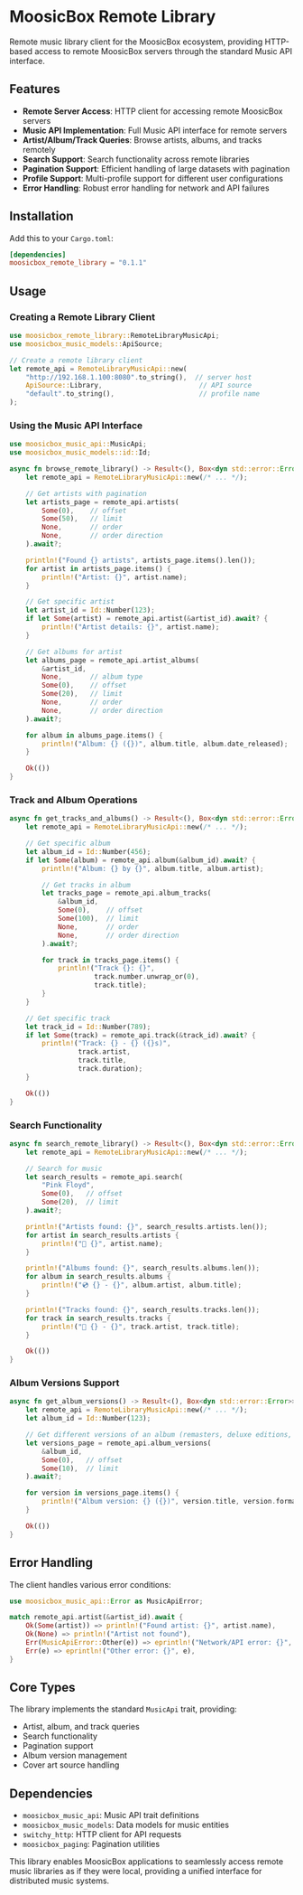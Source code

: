 # MoosicBox Remote Library

Remote music library client for the MoosicBox ecosystem, providing HTTP-based access to remote MoosicBox servers through the standard Music API interface.

## Features

- **Remote Server Access**: HTTP client for accessing remote MoosicBox servers
- **Music API Implementation**: Full Music API interface for remote servers
- **Artist/Album/Track Queries**: Browse artists, albums, and tracks remotely
- **Search Support**: Search functionality across remote libraries
- **Pagination Support**: Efficient handling of large datasets with pagination
- **Profile Support**: Multi-profile support for different user configurations
- **Error Handling**: Robust error handling for network and API failures

## Installation

Add this to your `Cargo.toml`:

```toml
[dependencies]
moosicbox_remote_library = "0.1.1"
```

## Usage

### Creating a Remote Library Client

```rust
use moosicbox_remote_library::RemoteLibraryMusicApi;
use moosicbox_music_models::ApiSource;

// Create a remote library client
let remote_api = RemoteLibraryMusicApi::new(
    "http://192.168.1.100:8080".to_string(),  // server host
    ApiSource::Library,                        // API source
    "default".to_string(),                     // profile name
);
```

### Using the Music API Interface

```rust
use moosicbox_music_api::MusicApi;
use moosicbox_music_models::id::Id;

async fn browse_remote_library() -> Result<(), Box<dyn std::error::Error>> {
    let remote_api = RemoteLibraryMusicApi::new(/* ... */);

    // Get artists with pagination
    let artists_page = remote_api.artists(
        Some(0),    // offset
        Some(50),   // limit
        None,       // order
        None,       // order direction
    ).await?;

    println!("Found {} artists", artists_page.items().len());
    for artist in artists_page.items() {
        println!("Artist: {}", artist.name);
    }

    // Get specific artist
    let artist_id = Id::Number(123);
    if let Some(artist) = remote_api.artist(&artist_id).await? {
        println!("Artist details: {}", artist.name);
    }

    // Get albums for artist
    let albums_page = remote_api.artist_albums(
        &artist_id,
        None,       // album type
        Some(0),    // offset
        Some(20),   // limit
        None,       // order
        None,       // order direction
    ).await?;

    for album in albums_page.items() {
        println!("Album: {} ({})", album.title, album.date_released);
    }

    Ok(())
}
```

### Track and Album Operations

```rust
async fn get_tracks_and_albums() -> Result<(), Box<dyn std::error::Error>> {
    let remote_api = RemoteLibraryMusicApi::new(/* ... */);

    // Get specific album
    let album_id = Id::Number(456);
    if let Some(album) = remote_api.album(&album_id).await? {
        println!("Album: {} by {}", album.title, album.artist);

        // Get tracks in album
        let tracks_page = remote_api.album_tracks(
            &album_id,
            Some(0),    // offset
            Some(100),  // limit
            None,       // order
            None,       // order direction
        ).await?;

        for track in tracks_page.items() {
            println!("Track {}: {}",
                     track.number.unwrap_or(0),
                     track.title);
        }
    }

    // Get specific track
    let track_id = Id::Number(789);
    if let Some(track) = remote_api.track(&track_id).await? {
        println!("Track: {} - {} ({}s)",
                 track.artist,
                 track.title,
                 track.duration);
    }

    Ok(())
}
```

### Search Functionality

```rust
async fn search_remote_library() -> Result<(), Box<dyn std::error::Error>> {
    let remote_api = RemoteLibraryMusicApi::new(/* ... */);

    // Search for music
    let search_results = remote_api.search(
        "Pink Floyd",
        Some(0),   // offset
        Some(20),  // limit
    ).await?;

    println!("Artists found: {}", search_results.artists.len());
    for artist in search_results.artists {
        println!("🎤 {}", artist.name);
    }

    println!("Albums found: {}", search_results.albums.len());
    for album in search_results.albums {
        println!("💿 {} - {}", album.artist, album.title);
    }

    println!("Tracks found: {}", search_results.tracks.len());
    for track in search_results.tracks {
        println!("🎵 {} - {}", track.artist, track.title);
    }

    Ok(())
}
```

### Album Versions Support

```rust
async fn get_album_versions() -> Result<(), Box<dyn std::error::Error>> {
    let remote_api = RemoteLibraryMusicApi::new(/* ... */);
    let album_id = Id::Number(123);

    // Get different versions of an album (remasters, deluxe editions, etc.)
    let versions_page = remote_api.album_versions(
        &album_id,
        Some(0),   // offset
        Some(10),  // limit
    ).await?;

    for version in versions_page.items() {
        println!("Album version: {} ({})", version.title, version.format);
    }

    Ok(())
}
```

## Error Handling

The client handles various error conditions:

```rust
use moosicbox_music_api::Error as MusicApiError;

match remote_api.artist(&artist_id).await {
    Ok(Some(artist)) => println!("Found artist: {}", artist.name),
    Ok(None) => println!("Artist not found"),
    Err(MusicApiError::Other(e)) => eprintln!("Network/API error: {}", e),
    Err(e) => eprintln!("Other error: {}", e),
}
```

## Core Types

The library implements the standard `MusicApi` trait, providing:

- Artist, album, and track queries
- Search functionality
- Pagination support
- Album version management
- Cover art source handling

## Dependencies

- `moosicbox_music_api`: Music API trait definitions
- `moosicbox_music_models`: Data models for music entities
- `switchy_http`: HTTP client for API requests
- `moosicbox_paging`: Pagination utilities

This library enables MoosicBox applications to seamlessly access remote music libraries as if they were local, providing a unified interface for distributed music systems.
